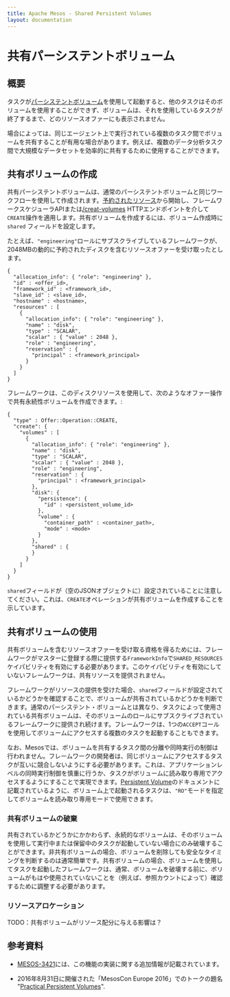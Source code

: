 ```yaml
---
title: Apache Mesos - Shared Persistent Volumes
layout: documentation
---
```


# 共有パーシステントボリューム

## 概要
タスクが[パーシステントボリューム](persistent-volume.md)を使用して起動すると、他のタスクはそのボリュームを使用することができず、ボリュームは、それを使用しているタスクが終了するまで、どのリソースオファーにも表示されません。

場合によっては、同じエージェント上で実行されている複数のタスク間でボリュームを共有することが有用な場合があります。例えば、複数のデータ分析タスク間で大規模なデータセットを効率的に共有するために使用することができます。

## 共有ボリュームの作成
共有パーシステントボリュームは、通常のパーシステントボリュームと同じワークフローを使用して作成されます。[予約されたリソース](reservation.md)から開始し、フレームワークスケジューラAPIまたは[/creat-volumes](endpoints/master/create-volumes.md) HTTPエンドポイントを介して`CREATE`操作を適用します。共有ボリュームを作成するには、ボリューム作成時に `shared` フィールドを設定します。

たとえば、`"engineering"`ロールにサブスクライブしているフレームワークが、2048MBの動的に予約されたディスクを含むリソースオファーを受け取ったとします。

```
{
  "allocation_info": { "role": "engineering" },
  "id" : <offer_id>,
  "framework_id" : <framework_id>,
  "slave_id" : <slave_id>,
  "hostname" : <hostname>,
  "resources" : [
    {
      "allocation_info": { "role": "engineering" },
      "name" : "disk",
      "type" : "SCALAR",
      "scalar" : { "value" : 2048 },
      "role" : "engineering",
      "reservation" : {
        "principal" : <framework_principal>
      }
    }
  ]
}
```

フレームワークは、このディスクリソースを使用して、次のようなオファー操作で共有永続性ボリュームを作成できます。:

```
{
  "type" : Offer::Operation::CREATE,
  "create": {
    "volumes" : [
      {
        "allocation_info": { "role": "engineering" },
        "name" : "disk",
        "type" : "SCALAR",
        "scalar" : { "value" : 2048 },
        "role" : "engineering",
        "reservation" : {
          "principal" : <framework_principal>
        },
        "disk": {
          "persistence": {
            "id" : <persistent_volume_id>
          },
          "volume" : {
            "container_path" : <container_path>,
            "mode" : <mode>
          }
        },
        "shared" : {
        }
      }
    ]
  }
}
```
`shared`フィールドが（空のJSONオブジェクトに）設定されていることに注意してください。これは、`CREATE`オペレーションが共有ボリュームを作成することを示しています。

## 共有ボリュームの使用
共有ボリュームを含むリソースオファーを受け取る資格を得るためには、フレームワークがマスターに登録する際に提供する`FrameworkInfo`で`SHARED_RESOURCES`ケイパビリティを有効にする必要があります。このケイパビリティを有効にしていないフレームワークは、共有リソースを提供されません。

フレームワークがリソースの提供を受けた場合、`shared`フィールドが設定されているかどうかを確認することで、ボリュームが共有されているかどうかを判断できます。通常のパーシステント・ボリュームとは異なり、タスクによって使用されている共有ボリュームは、そのボリュームのロールにサブスクライブされているフレームワークに提供され続けます。フレームワークは、1つの`ACCEPT`コールを使用してボリュームにアクセスする複数のタスクを起動することもできます。

なお、Mesosでは、ボリュームを共有するタスク間の分離や同時実行の制御は行われません。フレームワークの開発者は、同じボリュームにアクセスするタスクが互いに競合しないようにする必要があります。これは、アプリケーションレベルの同時実行制御を慎重に行うか、タスクがボリュームに読み取り専用でアクセスするようにすることで実現できます。[Persistent Volume](persistent-volume.md)のドキュメントに記載されているように、ボリューム上で起動されるタスクは、`"RO"`モードを指定してボリュームを読み取り専用モードで使用できます。

### 共有ボリュームの破棄

共有されているかどうかにかかわらず、永続的なボリュームは、そのボリュームを使用して実行中または保留中のタスクが起動していない場合にのみ破壊することができます。非共有ボリュームの場合、ボリュームを削除しても安全なタイミングを判断するのは通常簡単です。共有ボリュームの場合、ボリュームを使用してタスクを起動したフレームワークは、通常、ボリュームを破壊する前に、ボリュームがもはや使用されていないことを（例えば、参照カウントによって）確認するために調整する必要があります。

### リソースアロケーション

TODO：共有ボリュームがリソース配分に与える影響は？

## 参考資料

* [MESOS-3421](https://issues.apache.org/jira/browse/MESOS-3421)には、この機能の実装に関する追加情報が記載されています。

* 2016年8月31日に開催された「MesosCon Europe 2016」でのトークの題名
  "[Practical Persistent Volumes](http://schd.ws/hosted_files/mesosconeu2016/08/MesosConEurope2016PPVv1.0.pdf)".

